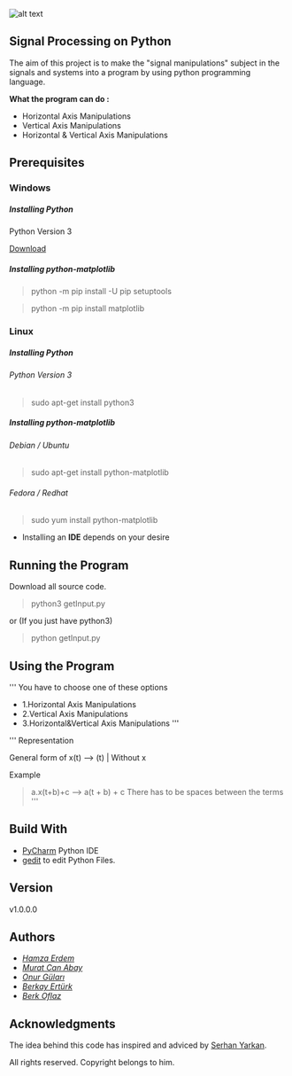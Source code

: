 ![alt text][logo]

[logo]: https://i.hizliresim.com/VMy5Yj.png "Signal Processing"

## Signal Processing on Python

The aim of this project is to make the "signal manipulations" subject in the signals and systems into a program by using python programming language.

**What the program can do :**

 * Horizontal Axis Manipulations
 * Vertical Axis Manipulations
 * Horizontal & Vertical Axis Manipulations

## Prerequisites

### Windows

##### Installing Python

Python Version 3 

[Download](https://www.python.org/downloads/windows/) 

##### Installing python-matplotlib

>python -m pip install -U pip setuptools

>python -m pip install matplotlib

### Linux

##### Installing Python

###### Python Version 3 
> sudo apt-get install python3

##### Installing python-matplotlib

###### Debian / Ubuntu
> sudo apt-get install python-matplotlib

###### Fedora / Redhat  
> sudo yum install python-matplotlib


*  Installing an **IDE** depends on your desire


## Running the Program

Download all source code.


> python3 getInput.py

or (If you just have python3)

> python getInput.py

## Using the Program

'''
You have to choose one of these options
* 1.Horizontal Axis Manipulations
* 2.Vertical Axis Manipulations
* 3.Horizontal&Vertical Axis Manipulations
'''

'''
Representation 

General form of x(t) --> (t)  | Without x

Example

> a.x(t+b)+c --> a(t + b) + c 
There has to be spaces between the terms
'''

## Build With

 * [PyCharm](https://www.jetbrains.com/pycharm/download/#section=windows) Python IDE
 * [gedit](http://www.gedit.org/) to edit Python Files. 

## Version

v1.0.0.0

## Authors

* [*Hamza Erdem*](https://github.com/hamzaerdem)
* [*Murat Can Abay*](https://github.com/muratcanabay)
* [*Onur Güları*](https://github.com/onuro315)
* [*Berkay Ertürk*](https://github.com/berkay-net95)
* [*Berk Oflaz*](https://github.com/NADS666)


## Acknowledgments

The idea behind this code has inspired and adviced by [Serhan Yarkan](http://tubis.ticaret.edu.tr/_Adek/CV/CV.aspx?adi=3N6k4L6UZTebUxOGNUTcHUdb/k7Jsx61CmJkY2zH5gqwjZW92/gi9df/7uln8vYzeWmATgvvZR2hbbiRbKSnRg==).

All rights reserved. Copyright belongs to him.

